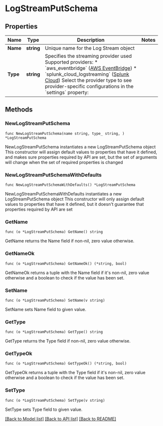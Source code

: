 # LogStreamPutSchema

## Properties

Name | Type | Description | Notes
------------ | ------------- | ------------- | -------------
**Name** | **string** | Unique name for the Log Stream object | 
**Type** | **string** | Specifies the streaming provider used  Supported providers:   * &#x60;aws_eventbridge&#x60; ([AWS EventBridge](https://aws.amazon.com/eventbridge))   * &#x60;splunk_cloud_logstreaming&#x60; ([Splunk Cloud](https://www.splunk.com/en_us/software/splunk-cloud-platform.html))  Select the provider type to see provider-specific configurations in the &#x60;settings&#x60; property: | 

## Methods

### NewLogStreamPutSchema

`func NewLogStreamPutSchema(name string, type_ string, ) *LogStreamPutSchema`

NewLogStreamPutSchema instantiates a new LogStreamPutSchema object
This constructor will assign default values to properties that have it defined,
and makes sure properties required by API are set, but the set of arguments
will change when the set of required properties is changed

### NewLogStreamPutSchemaWithDefaults

`func NewLogStreamPutSchemaWithDefaults() *LogStreamPutSchema`

NewLogStreamPutSchemaWithDefaults instantiates a new LogStreamPutSchema object
This constructor will only assign default values to properties that have it defined,
but it doesn't guarantee that properties required by API are set

### GetName

`func (o *LogStreamPutSchema) GetName() string`

GetName returns the Name field if non-nil, zero value otherwise.

### GetNameOk

`func (o *LogStreamPutSchema) GetNameOk() (*string, bool)`

GetNameOk returns a tuple with the Name field if it's non-nil, zero value otherwise
and a boolean to check if the value has been set.

### SetName

`func (o *LogStreamPutSchema) SetName(v string)`

SetName sets Name field to given value.


### GetType

`func (o *LogStreamPutSchema) GetType() string`

GetType returns the Type field if non-nil, zero value otherwise.

### GetTypeOk

`func (o *LogStreamPutSchema) GetTypeOk() (*string, bool)`

GetTypeOk returns a tuple with the Type field if it's non-nil, zero value otherwise
and a boolean to check if the value has been set.

### SetType

`func (o *LogStreamPutSchema) SetType(v string)`

SetType sets Type field to given value.



[[Back to Model list]](../README.md#documentation-for-models) [[Back to API list]](../README.md#documentation-for-api-endpoints) [[Back to README]](../README.md)



